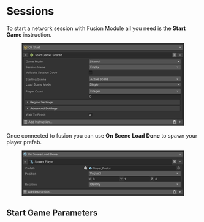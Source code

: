 # Sessions

To start a network session with Fusion Module all you need is the **Start Game** instruction.

<figure><img src="../../.gitbook/assets/image (128).png" alt=""><figcaption></figcaption></figure>

Once connected to fusion you can use **On Scene Load Done** to spawn your player prefab.

<figure><img src="../../.gitbook/assets/image (129).png" alt=""><figcaption></figcaption></figure>

## Start Game Parameters

